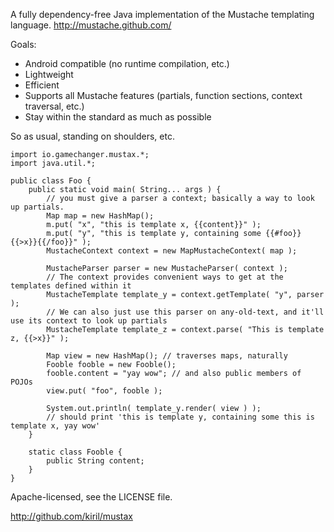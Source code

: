 A fully dependency-free Java implementation of the Mustache templating language.
   http://mustache.github.com/

Goals:

* Android compatible (no runtime compilation, etc.)
* Lightweight
* Efficient
* Supports all Mustache features
  (partials, function sections, context traversal, etc.)
* Stay within the standard as much as possible

So as usual, standing on shoulders, etc.

    import io.gamechanger.mustax.*;
    import java.util.*;

    public class Foo {
        public static void main( String... args ) {
            // you must give a parser a context; basically a way to look up partials.
            Map map = new HashMap();
            m.put( "x", "this is template x, {{content}}" );
            m.put( "y", "this is template y, containing some {{#foo}}{{>x}}{{/foo}}" );
            MustacheContext context = new MapMustacheContext( map );

            MustacheParser parser = new MustacheParser( context );
            // The context provides convenient ways to get at the templates defined within it
            MustacheTemplate template_y = context.getTemplate( "y", parser );
            // We can also just use this parser on any-old-text, and it'll use its context to look up partials
            MustacheTemplate template_z = context.parse( "This is template z, {{>x}}" );

            Map view = new HashMap(); // traverses maps, naturally
            Fooble fooble = new Fooble();
            fooble.content = "yay wow"; // and also public members of POJOs
            view.put( "foo", fooble );

            System.out.println( template_y.render( view ) );
            // should print 'this is template y, containing some this is template x, yay wow'
        }

        static class Fooble {
            public String content;
        }
    }

Apache-licensed, see the LICENSE file.

http://github.com/kiril/mustax

